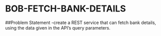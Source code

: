 # BOB-FETCH-BANK-DETAILS

##Problem Statement
-create a REST service that can fetch bank details, using the data given in the API’s query parameters.

